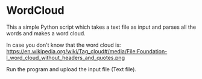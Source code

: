 # WordCloud
This a simple Python script which takes a text file as input and parses all the words and makes a word cloud.

In case you don't know that the word cloud is:
https://en.wikipedia.org/wiki/Tag_cloud#/media/File:Foundation-l_word_cloud_without_headers_and_quotes.png

Run the program and upload the input file (Text file).
